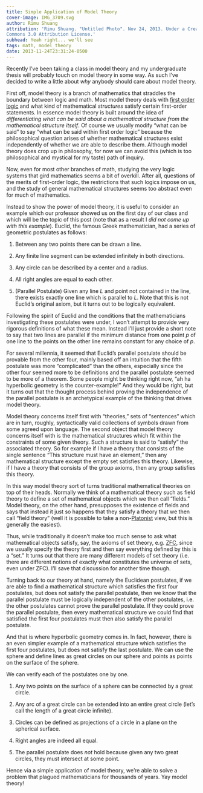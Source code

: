 ```yaml
---
title: Simple Application of Model Theory
cover-image: IMG_3709.svg
author: Rimu Shuang
attribution: 'Rimu Shuang. "Untitled Photo". Nov 24, 2013. Under a Creative
Commons 3.0 Attribution License.'
subhead: Yeah right... we'll see
tags: math, model_theory
date: 2013-11-24T23:31:24-0500
---
```


Recently I’ve been taking a class in model theory and my undergraduate
thesis will probably touch on model theory in some way. As such I’ve
decided to write a little about *why* anybody should care about model
theory.

First off, model theory is a branch of mathematics that straddles the
boundary between logic and math. Most model theory deals with [first
order logic](http://en.wikipedia.org/wiki/First-order_logic) and what
kind of mathematical *structures* satisfy certain first-order
statements. In essence model theory is built around the idea of
*differentiating what can be said about a mathematical structure from
the mathematical structure itself*. Of course we usually modify “what
can be said” to say “what can be said within first order logic” because
the philosophical question arises of whether mathematical structures
exist independently of whether we are able to describe them. Although
model theory does crop up in philosophy, for now we can avoid this
(which is too philosophical and mystical for my taste) path of inquiry.

Now, even for most other branches of math, studying the very logic
systems that gird mathematics seems a bit of overkill. After all,
questions of the merits of first-order logic, the restrictions that such
logics impose on us, and the study of general mathematical structures
seems too abstract even for much of mathematics.

Instead to show the power of model theory, it is useful to consider an
example which our professor showed us on the first day of our class and
which will be the topic of this post (note that as a result I *did not
come up with this example*). Euclid, the famous Greek mathematician, had
a series of geometric postulates as follows:

1.  Between any two points there can be drawn a line.

2.  Any finite line segment can be extended infinitely in both
    directions.

3.  Any circle can be described by a center and a radius.

4.  All right angles are equal to each other.

5.  (Parallel Postulate) Given any line $L$ and point not contained in
    the line, there exists exactly one line which is parallel to $L$.
    Note that this is not Euclid’s original axiom, but it turns out to
    be logically equivalent.

Following the spirit of Euclid and the conditions that the
mathematicians investigating these postulates were under, I won’t
attempt to provide very rigorous definitions of what these mean. Instead
I’ll just provide a short note to say that two lines are parallel if the
minimum distance from one point $p$ of one line to the points on the
other line remains constant for any choice of $p$.

For several millennia, it seemed that Euclid’s parallel postulate should
be provable from the other four, mainly based off an intuition that the
fifth postulate was more “complicated” than the others, especially since
the other four seemed more to be definitions and the parallel postulate
seemed to be more of a theorem. Some people might be thinking right now,
“ah ha hyperbolic geometry is the counter-example!” And they would be
right, but it turns out that the thought process behind proving the
independence of the parallel postulate is an archetypical example of the
thinking that drives model theory.

Model theory concerns itself first with “theories,” sets of “sentences”
which are in turn, roughly, syntactically valid collections of symbols
drawn from some agreed upon language. The second object that model
theory concerns itself with is the mathematical structures which fit
within the constraints of some given theory. Such a structure is said to
“satisfy” the associated theory. So for example if I have a theory that
consists of the single sentence “This structure must have an element,”
then any mathematical structure except the empty set satisfies this
theory. Likewise, if I have a theory that consists of the group axioms,
then any group satisfies this theory.

In this way model theory sort of turns traditional mathematical theories
on top of their heads. Normally we think of a mathematical theory such
as field theory to define a set of mathematical objects which we then
call “fields.” Model theory, on the other hand, presupposes the
existence of fields and says that instead it just so happens that they
satisfy a theory that we then call “field theory” (well it is possible
to take a
non-[Platonist](http://plato.stanford.edu/entries/platonism-mathematics/)
view, but this is generally the easiest).

Thus, while traditionally it doesn’t make too much sense to ask what
mathematical objects satisfy, say, the axioms of set theory, e.g.
[ZFC](http://en.wikipedia.org/wiki/Zermelo-Fraenkel_set_theory), since
we usually specify the theory first and then say everything defined by
this is a “set.” It turns out that there are many different models of
set theory (i.e. there are different notions of exactly what constitutes
the universe of sets, even under ZFC). I’ll save that discussion for
another time though.

Turning back to our theory at hand, namely the Euclidean postulates, if
we are able to find a mathematical structure which satisfies the first
four postulates, but does not satisfy the parallel postulate, then we
know that the parallel postulate must be logically independent of the
other postulates, i.e. the other postulates cannot prove the parallel
postulate. If they could prove the parallel postulate, then every
mathematical structure we could find that satisfied the first four
postulates must then also satisfy the parallel postulate.

And that is where hyperbolic geometry comes in. In fact, however, there
is an even simpler example of a mathematical structure which satisfies
the first four postulates, but does not satisfy the last postulate. We
can use the sphere and define lines as great circles on our sphere and
points as points on the surface of the sphere.

We can verify each of the postulates one by one.

1.  Any two points on the surface of a sphere can be connected by a
    great circle.

2.  Any arc of a great circle can be extended into an entire great
    circle (let’s call the length of a great circle infinite).

3.  Circles can be defined as projections of a circle in a plane on the
    spherical surface.

4.  Right angles are indeed all equal.

5.  The parallel postulate does *not* hold because given any two great
    circles, they must intersect at some point.

Hence via a simple application of model theory, we’re able to solve a
problem that plagued mathematicians for thousands of years. Yay model
theory!
